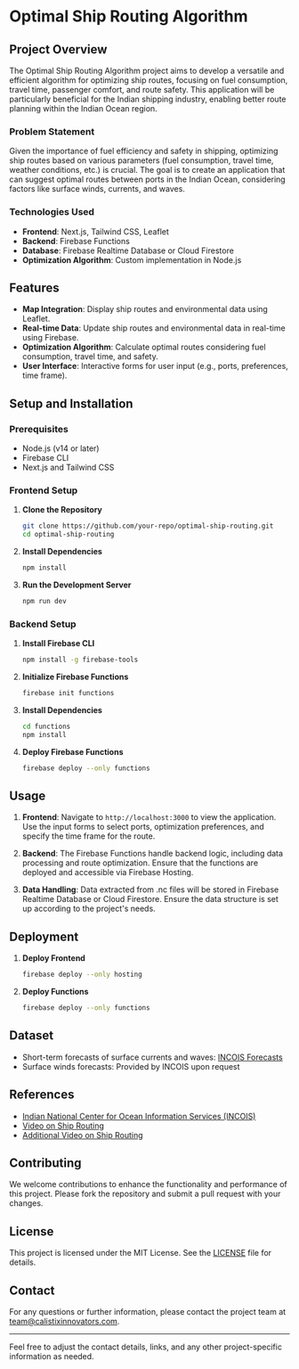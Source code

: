 # Optimal Ship Routing Algorithm

## Project Overview

The Optimal Ship Routing Algorithm project aims to develop a versatile and efficient algorithm for optimizing ship routes, focusing on fuel consumption, travel time, passenger comfort, and route safety. This application will be particularly beneficial for the Indian shipping industry, enabling better route planning within the Indian Ocean region.

### Problem Statement

Given the importance of fuel efficiency and safety in shipping, optimizing ship routes based on various parameters (fuel consumption, travel time, weather conditions, etc.) is crucial. The goal is to create an application that can suggest optimal routes between ports in the Indian Ocean, considering factors like surface winds, currents, and waves.

### Technologies Used

- **Frontend**: Next.js, Tailwind CSS, Leaflet
- **Backend**: Firebase Functions
- **Database**: Firebase Realtime Database or Cloud Firestore
- **Optimization Algorithm**: Custom implementation in Node.js

## Features

- **Map Integration**: Display ship routes and environmental data using Leaflet.
- **Real-time Data**: Update ship routes and environmental data in real-time using Firebase.
- **Optimization Algorithm**: Calculate optimal routes considering fuel consumption, travel time, and safety.
- **User Interface**: Interactive forms for user input (e.g., ports, preferences, time frame).

## Setup and Installation

### Prerequisites

- Node.js (v14 or later)
- Firebase CLI
- Next.js and Tailwind CSS

### Frontend Setup

1. **Clone the Repository**

    ```bash
    git clone https://github.com/your-repo/optimal-ship-routing.git
    cd optimal-ship-routing
    ```

2. **Install Dependencies**

    ```bash
    npm install
    ```

3. **Run the Development Server**

    ```bash
    npm run dev
    ```

### Backend Setup

1. **Install Firebase CLI**

    ```bash
    npm install -g firebase-tools
    ```

2. **Initialize Firebase Functions**

    ```bash
    firebase init functions
    ```

3. **Install Dependencies**

    ```bash
    cd functions
    npm install
    ```

4. **Deploy Firebase Functions**

    ```bash
    firebase deploy --only functions
    ```

## Usage

1. **Frontend**: Navigate to `http://localhost:3000` to view the application. Use the input forms to select ports, optimization preferences, and specify the time frame for the route.

2. **Backend**: The Firebase Functions handle backend logic, including data processing and route optimization. Ensure that the functions are deployed and accessible via Firebase Hosting.

3. **Data Handling**: Data extracted from .nc files will be stored in Firebase Realtime Database or Cloud Firestore. Ensure the data structure is set up according to the project's needs.

## Deployment

1. **Deploy Frontend**

    ```bash
    firebase deploy --only hosting
    ```

2. **Deploy Functions**

    ```bash
    firebase deploy --only functions
    ```

## Dataset

- Short-term forecasts of surface currents and waves: [INCOIS Forecasts](https://incois.gov.in/portal/osf/osf.jsp)
- Surface winds forecasts: Provided by INCOIS upon request

## References

- [Indian National Center for Ocean Information Services (INCOIS)](https://incois.gov.in/)
- [Video on Ship Routing](https://www.youtube.com/watch?v=ct9v-mQgYqE)
- [Additional Video on Ship Routing](https://www.youtube.com/watch?v=wCTdHRTWtNI)

## Contributing

We welcome contributions to enhance the functionality and performance of this project. Please fork the repository and submit a pull request with your changes.

## License

This project is licensed under the MIT License. See the [LICENSE](LICENSE) file for details.

## Contact

For any questions or further information, please contact the project team at [team@calistixinnovators.com](mailto:team@calistixinnovators.com).

---

Feel free to adjust the contact details, links, and any other project-specific information as needed.
